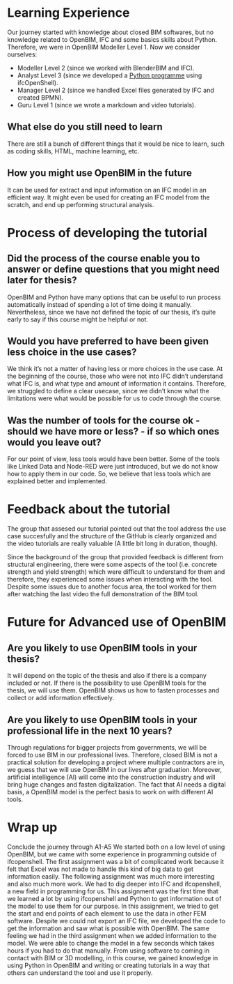 # Learning Experience
Our journey started with knowledge about closed BIM softwares, but no knowledge related to OpenBIM, IFC and some basics skills about Python. Therefore, we were in OpenBIM Modeller Level 1. Now we consider ourselves:
* Modeller Level 2 (since we worked with BlenderBIM and IFC).
* Analyst Level 3 (since we developed a [Python programme](src/A2_Python_script.py) using ifcOpenShell).
*	Manager Level 2 (since we handled Excel files generated by IFC and created BPMN).
*	Guru Level 1 (since we wrote a markdown and video tutorials).

##	What else do you still need to learn
There are still a bunch of different things that it would be nice to learn, such as coding skills, HTML, machine learning, etc.

## How you might use OpenBIM in the future
It can be used for extract and input information on an IFC model in an efficient way. It might even be used for creating an IFC model from the scratch, and end up performing structural analysis.

# Process of developing the tutorial
##  Did the process of the course enable you to answer or define questions that you might need later for thesis?
OpenBIM and Python have many options that can be useful to run process automatically instead of spending a lot of time doing it manually. Nevertheless, since we have not defined the topic of our thesis, it’s quite early to say if this course might be helpful or not.

## Would you have preferred to have been given less choice in the use cases?
We think it’s not a matter of having less or more choices in the use case. At the beginning of the course, those who were not into IFC didn’t understand what IFC is, and what type and amount of information it contains. Therefore, we struggled to define a clear usecase, since we didn’t know what the limitations were what would be possible for us to code through the course.

## Was the number of tools for the course ok - should we have more or less? - if so which ones would you leave out?
For our point of view, less tools would have been better. Some of the tools like Linked Data and Node-RED were just introduced, but we do not know how to apply them in our code. So, we believe that less tools which are explained better and implemented.

# Feedback about the tutorial
The group that assesed our tutorial pointed out that the tool address the use case succesfully and the structure of the GitHub is clearly organized and the video tutorials are really valuable (A little bit long in duration, though). 

Since the background of the group that provided feedback is different from structural engineering, there were some aspects of the tool (i.e. concrete strength and yield strength) which were difficult to understand for them and therefore, they experienced some issues when interacting with the tool. Despite some issues due to another focus area, the tool worked for them after watching the last video the full demonstration of the BIM tool.

# Future for Advanced use of OpenBIM
## Are you likely to use OpenBIM tools in your thesis?
It will depend on the topic of the thesis and also if there is a company included or not. If there is the possibility to use OpenBIM tools for the thesis, we will use them. OpenBIM shows us how to fasten processes and collect or add information effectively. 
## Are you likely to use OpenBIM tools in your professional life in the next 10 years?
Through regulations for bigger projects from governments, we will be forced to use BIM in our professional lives. Therefore, closed BIM is not a practical solution for developing a project where multiple contractors are in, we guess that we will use OpenBIM in our lives after graduation. Moreover, artificial intelligence (AI) will come into the construction industry and will bring huge changes and fasten digitalization. The fact that AI needs a digital basis, a OpenBIM model is the perfect basis to work on with different AI tools.
# Wrap up
Conclude the journey through A1-A5
We started both on a low level of using OpenBIM, but we came with some experience in programming outside of ifcopenshell. The first assignment was a bit of complicated work because it felt that Excel was not made to handle this kind of big data to get information easily. The following assignment was much more interesting and also much more work. We had to dig deeper into IFC and ifcopenshell, a new field in programming for us. This assignment was the first time that we learned a lot by using ifcopenshell and Python to get information out of the model to use them for our purpose. In this assignment, we tried to get the start and end points of each element to use the data in other FEM software. Despite we could not export an IFC file, we developed the code to get the information and saw what is possible with OpenBIM. The same feeling we had in the third assignment when we added information to the model. We were able to change the model in a few seconds which takes hours if you had to do that manually. From using software to coming in contact with BIM or 3D modelling, in this course, we gained knowledge in using Python in OpenBIM and writing or creating tutorials in a way that others can understand the tool and use it properly.
